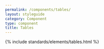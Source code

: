 ```yaml
---
permalink: /components/tables/
layout: styleguide
category: Component
type: component
title: Tables
---
```


{% include standards/elements/tables.html %}
